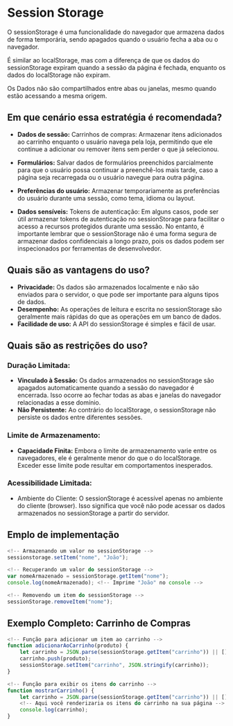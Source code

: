 # Session Storage

O sessionStorage é uma funcionalidade do navegador que armazena dados de forma temporária, sendo apagados quando o usuário fecha a aba ou o navegador.

É similar ao localStorage, mas com a diferença de que os dados do sessionStorage expiram quando a sessão da página é fechada, enquanto os dados do localStorage não expiram.

Os Dados não são compartilhados entre abas ou janelas, mesmo quando estão acessando a mesma origem.

## Em que cenário essa estratégia é recomendada?

- **Dados de sessão:** Carrinhos de compras: Armazenar itens adicionados ao carrinho enquanto o usuário navega pela loja, permitindo que ele continue a adicionar ou remover itens sem perder o que já selecionou.

- **Formulários:** Salvar dados de formulários preenchidos parcialmente para que o usuário possa continuar a preenchê-los mais tarde, caso a página seja recarregada ou o usuário navegue para outra página.

- **Preferências do usuário:** Armazenar temporariamente as preferências do usuário durante uma sessão, como tema, idioma ou layout.

- **Dados sensíveis:** Tokens de autenticação: Em alguns casos, pode ser útil armazenar tokens de autenticação no sessionStorage para facilitar o acesso a recursos protegidos durante uma sessão. No entanto, é importante lembrar que o sessionStorage não é uma forma segura de armazenar dados confidenciais a longo prazo, pois os dados podem ser inspecionados por ferramentas de desenvolvedor.

## Quais são as vantagens do uso?

- **Privacidade:** Os dados são armazenados localmente e não são enviados para o servidor, o que pode ser importante para alguns tipos de dados.
- **Desempenho:** As operações de leitura e escrita no sessionStorage são geralmente mais rápidas do que as operações em um banco de dados.
- **Facilidade de uso:** A API do sessionStorage é simples e fácil de usar.

## Quais são as restrições do uso?

### Duração Limitada:

- **Vinculado à Sessão:** Os dados armazenados no sessionStorage são apagados automaticamente quando a sessão do navegador é encerrada. Isso ocorre ao fechar todas as abas e janelas do navegador relacionadas a esse domínio.
- **Não Persistente:** Ao contrário do localStorage, o sessionStorage não persiste os dados entre diferentes sessões.

### Limite de Armazenamento:

- **Capacidade Finita:** Embora o limite de armazenamento varie entre os navegadores, ele é geralmente menor do que o do localStorage. Exceder esse limite pode resultar em comportamentos inesperados.

### Acessibilidade Limitada:

- Ambiente do Cliente: O sessionStorage é acessível apenas no ambiente do cliente (browser). Isso significa que você não pode acessar os dados armazenados no sessionStorage a partir do servidor.

## Emplo de implementação

```javascript
<!-- Armazenando um valor no sessionStorage -->
sessionstorage.setItem("nome", "João");

<!-- Recuperando um valor do sessionStorage -->
var nomeArmazenado = sessionStorage.getItem("nome");
console.log(nomeArmazenado); <!-- Imprime "João" no console -->

<!-- Removendo um item do sessionStorage -->
sessionStorage.removeItem("nome");
```

## Exemplo Completo: Carrinho de Compras

```javascript
<!-- Função para adicionar um item ao carrinho -->
function adicionarAoCarrinho(produto) {
    let carrinho = JSON.parse(sessionStorage.getItem("carrinho")) || [];
    carrinho.push(produto);
    sessionStorage.setItem("carrinho", JSON.stringify(carrinho));
}

<!-- Função para exibir os itens do carrinho -->
function mostrarCarrinho() {
    let carrinho = JSON.parse(sessionStorage.getItem("carrinho")) || [];
    <!-- Aqui você renderizaria os itens do carrinho na sua página -->
    console.log(carrinho);
}
```

